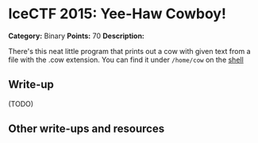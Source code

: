 # IceCTF 2015: Yee-Haw Cowboy!

**Category:** Binary
**Points:** 70
**Description:** 

There's this neat little program that prints out a cow with given text from a file with the .cow extension. You can find it under <code>/home/cow</code> on the <a target='_blank' href='http://icec.tf/play/shell'>shell</a>

## Write-up

(TODO)

## Other write-ups and resources

